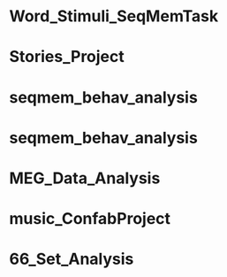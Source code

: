 # Word_Stimuli_SeqMemTask
# Stories_Project
# seqmem_behav_analysis
# seqmem_behav_analysis
# MEG_Data_Analysis
# music_ConfabProject
# 66_Set_Analysis
